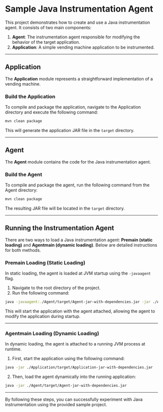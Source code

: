 
# Sample Java Instrumentation Agent

This project demonstrates how to create and use a Java instrumentation agent. It consists of two main components:

1. **Agent**: The instrumentation agent responsible for modifying the behavior of the target application.
2. **Application**: A simple vending machine application to be instrumented.

---

## Application

The **Application** module represents a straightforward implementation of a vending machine.

### Build the Application

To compile and package the application, navigate to the Application directory and execute the following command:

```bash
mvn clean package
```

This will generate the application JAR file in the `target` directory.

---

## Agent

The **Agent** module contains the code for the Java instrumentation agent.

### Build the Agent

To compile and package the agent, run the following command from the Agent directory:

```bash
mvn clean package
```

The resulting JAR file will be located in the `target` directory.

---

## Running the Instrumentation Agent

There are two ways to load a Java instrumentation agent: **Premain (static loading)** and **Agentmain (dynamic loading)**. Below are detailed instructions for both methods.

### Premain Loading (Static Loading)

In static loading, the agent is loaded at JVM startup using the `-javaagent` flag.

1. Navigate to the root directory of the project.
2. Run the following command:

```bash
java -javaagent:./Agent/target/Agent-jar-with-dependencies.jar -jar ./Application/target/Application-jar-with-dependencies.jar
```

This will start the application with the agent attached, allowing the agent to modify the application during startup.

---

### Agentmain Loading (Dynamic Loading)

In dynamic loading, the agent is attached to a running JVM process at runtime.

1. First, start the application using the following command:

```bash
java -jar ./Application/target/Application-jar-with-dependencies.jar
```

2. Then, load the agent dynamically into the running application:

```bash
java -jar ./Agent/target/Agent-jar-with-dependencies.jar
```

---

By following these steps, you can successfully experiment with Java instrumentation using the provided sample project.
